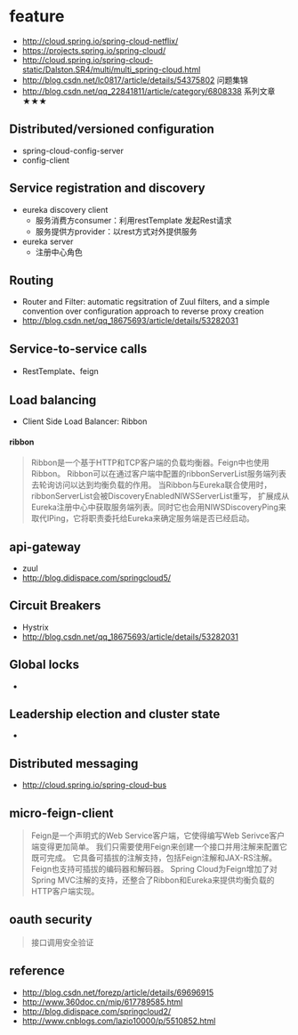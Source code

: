 # feature
* http://cloud.spring.io/spring-cloud-netflix/
* https://projects.spring.io/spring-cloud/
* http://cloud.spring.io/spring-cloud-static/Dalston.SR4/multi/multi_spring-cloud.html
* http://blog.csdn.net/lc0817/article/details/54375802 问题集锦
* http://blog.csdn.net/qq_22841811/article/category/6808338 系列文章 ★★★

## Distributed/versioned configuration
* spring-cloud-config-server
* config-client

## Service registration and discovery

* eureka discovery client
    * 服务消费方consumer：利用restTemplate 发起Rest请求
    * 服务提供方provider：以rest方式对外提供服务
* eureka server
    * 注册中心角色

## Routing

* Router and Filter: automatic regsitration of Zuul filters, 
and a simple convention over configuration approach to reverse proxy creation
* http://blog.csdn.net/qq_18675693/article/details/53282031

## Service-to-service calls

* RestTemplate、feign

## Load balancing

* Client Side Load Balancer: Ribbon

#### ribbon

> Ribbon是一个基于HTTP和TCP客户端的负载均衡器。Feign中也使用Ribbon。
  Ribbon可以在通过客户端中配置的ribbonServerList服务端列表去轮询访问以达到均衡负载的作用。
  当Ribbon与Eureka联合使用时，ribbonServerList会被DiscoveryEnabledNIWSServerList重写，
  扩展成从Eureka注册中心中获取服务端列表。同时它也会用NIWSDiscoveryPing来取代IPing，它将职责委托给Eureka来确定服务端是否已经启动。

## api-gateway
* zuul
* http://blog.didispace.com/springcloud5/

## Circuit Breakers

* Hystrix
* http://blog.csdn.net/qq_18675693/article/details/53282031

## Global locks

* 

## Leadership election and cluster state

* 

## Distributed messaging

* http://cloud.spring.io/spring-cloud-bus


## micro-feign-client

> Feign是一个声明式的Web Service客户端，它使得编写Web Serivce客户端变得更加简单。
我们只需要使用Feign来创建一个接口并用注解来配置它既可完成。
它具备可插拔的注解支持，包括Feign注解和JAX-RS注解。
Feign也支持可插拔的编码器和解码器。
Spring Cloud为Feign增加了对Spring MVC注解的支持，还整合了Ribbon和Eureka来提供均衡负载的HTTP客户端实现。




## oauth security

> 接口调用安全验证

## reference

* http://blog.csdn.net/forezp/article/details/69696915
* http://www.360doc.cn/mip/617789585.html
* http://blog.didispace.com/springcloud2/
* http://www.cnblogs.com/lazio10000/p/5510852.html